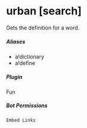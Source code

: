 # urban [search]

Gets the definition for a word.
			

##### Aliases

* a!dictionary
* a!define


##### Plugin
Fun


##### Bot Permissions
`Embed Links`